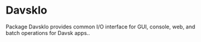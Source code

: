# DavskIo
Package DavskIo provides common I/O interface for GUI, console, web, and batch operations for Davsk apps..
